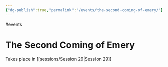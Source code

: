```yaml
---
{"dg-publish":true,"permalink":"/events/the-second-coming-of-emery/"}
---
```


#events 
# The Second Coming of Emery

Takes place in [[sessions/Session 29\|Session 29]]